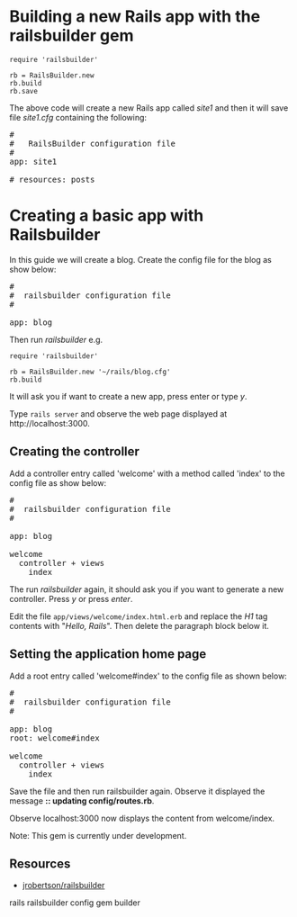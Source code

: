 # Building a new Rails app with the railsbuilder gem

    require 'railsbuilder'

    rb = RailsBuilder.new
    rb.build 
    rb.save

The above code will create a new Rails app called *site1* and then it will save file *site1.cfg* containing the following:

<pre>
#
#   RailsBuilder configuration file
#
app: site1

# resources: posts
</pre>

# Creating a basic app with Railsbuilder

In this guide we will create a blog. Create the config file for the blog as show below:
<pre>
#
#  railsbuilder configuration file
#

app: blog
</pre>

Then run *railsbuilder* e.g.

    require 'railsbuilder'

    rb = RailsBuilder.new '~/rails/blog.cfg'
    rb.build

It will ask you if want to create a new app, press enter or type *y*.

Type `rails server` and observe the web page displayed at http://localhost:3000.


## Creating the controller

Add a controller entry called 'welcome' with a method called 'index' to the config file as show below:

<pre>
#
#  railsbuilder configuration file
#

app: blog

welcome
  controller + views
    index
</pre>

The run *railsbuilder* again, it should ask you if you want to generate a new controller. Press *y* or press *enter*.

Edit the file `app/views/welcome/index.html.erb` and replace the *H1* tag contents with "*Hello, Rails*". Then delete the paragraph block below it.

## Setting the application home page
Add a root entry called 'welcome#index' to the config file as shown below:

<pre>
#
#  railsbuilder configuration file
#

app: blog
root: welcome#index

welcome
  controller + views
    index
</pre>

Save the file and then run railsbuilder again. Observe it displayed the message **:: updating config/routes.rb**.

Observe localhost:3000 now displays the content from welcome/index.

Note: This gem is currently under development.

## Resources

* [jrobertson/railsbuilder](https://github.com/jrobertson/railsbuilder)

rails railsbuilder config gem builder
